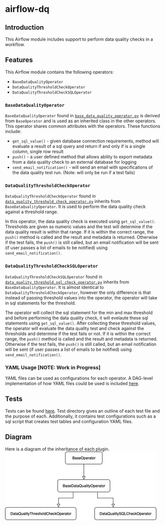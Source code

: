 # airflow-dq

## Introduction
This Airflow module includes support to perform data quality checks in a workflow.

## Features
This Airflow module contains the following operators:
- `BaseDataQualityOperator`
- `DataQualityThresholdCheckOperator`
- `DataQualityThresholdCheckSQLOperator`

### `BaseDataQualityOperator`
`BaseDataQualityOperator` found in [`base_data_quality_operator.py`](plugins/base_data_quality_operator.py) is derived from `BaseOperator` and is used as an inherited class in the other operators. This operator shares common attributes with the operators. These functions include:
- `get_sql_value()` - given database connection requirements, method will evaluate a result of a sql query and return if and only if is a single column, single row result
- `push()` - a user defined method that allows ability to export metadata from a data quality check to an external database for logging
- `send_email_notification()` - will send an email with specifications of the data quality test run. (Note: will only be run if a test fails)

### `DataQualityThresholdCheckOperator`
`DataQualityThresholdCheckOperator` found in [`data_quality_threshold_check_operator.py`](plugins/data_quality_threshold_check_operator.py) inherits from `BaseDataQualityOperator`. It is used to perform the data quality check against a threshold range. 

In this operator, the data quality check is executed using `get_sql_value()`. Thresholds are given as numeric values and the test will determine if the data quality result is within that range. If it is within the correct range, the `push()` method is called and the result and metadata is returned. Otherwise if the test fails, the `push()` is still called, but an email notification will be sent (if user passes a list of emails to be notified) using `send_email_notification()`.

### `DataQualityThresholdCheckSQLOperator`
`DataQualityThresholdCheckSQLOperator` found in [`data_quality_threshold_sql_check_operator.py`](plugins/data_quality_threshold_sql_check_operator.py) inherits from `BaseDataQualityOperator`. It is almost identical to `DataQualityThresholdCheckOperator`, however the only difference is that instead of passing threshold values into the operator, the operator will take in sql statements for the threshold.

The operator will collect the sql statement for the min and max threshold and before performing the data quality check, it will evelaute these sql statements using `get_sql_value()`. After collecting these threshold values, the operator will evaluate the data quality test and check against the thresholds and determine if the test fails or not. If it is within the correct range, the `push()` method is called and the result and metadata is returned. Otherwise if the test fails, the `push()` is still called, but an email notification will be sent (if user passes a list of emails to be notified) using `send_email_notification()`.

### YAML Usage [NOTE: Work in Progress]
YAML files can be used as configurations for each operator. A DAG-level implementation of how YAML files could be used is included [here](example_dag/example_data_quality_check_dag.py).

## Tests
Tests can be found [here](tests). Test directory gives an outline of each test file and the purpose of each. Additionally, it contains test configurations such as a sql script that creates test tables and configuration YAML files.

## Diagram
Here is a diagram of the inheritance of each plugin.
![data quality diagram](DataQualityModule.jpg)